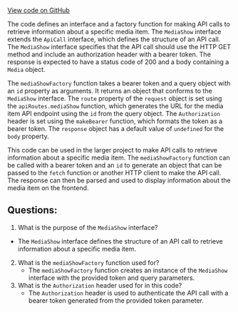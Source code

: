 [View code on GitHub](https://github.com/technologiestiftung/kulturdaten-frontend/blob/master/lib/api/routes/media/show.ts)

The code defines an interface and a factory function for making API calls to retrieve information about a specific media item. The `MediaShow` interface extends the `ApiCall` interface, which defines the structure of an API call. The `MediaShow` interface specifies that the API call should use the HTTP GET method and include an authorization header with a bearer token. The response is expected to have a status code of 200 and a body containing a `Media` object.

The `mediaShowFactory` function takes a bearer token and a query object with an `id` property as arguments. It returns an object that conforms to the `MediaShow` interface. The `route` property of the `request` object is set using the `apiRoutes.mediaShow` function, which generates the URL for the media item API endpoint using the `id` from the query object. The `Authorization` header is set using the `makeBearer` function, which formats the token as a bearer token. The `response` object has a default value of `undefined` for the `body` property.

This code can be used in the larger project to make API calls to retrieve information about a specific media item. The `mediaShowFactory` function can be called with a bearer token and an `id` to generate an object that can be passed to the `fetch` function or another HTTP client to make the API call. The response can then be parsed and used to display information about the media item on the frontend.
## Questions: 
 1. What is the purpose of the `MediaShow` interface?
   - The `MediaShow` interface defines the structure of an API call to retrieve information about a specific media item.
2. What is the `mediaShowFactory` function used for?
   - The `mediaShowFactory` function creates an instance of the `MediaShow` interface with the provided token and query parameters.
3. What is the `Authorization` header used for in this code?
   - The `Authorization` header is used to authenticate the API call with a bearer token generated from the provided token parameter.